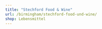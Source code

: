 ```yaml
---
title: "Stechford Food & Wine"
url: /birmingham/stechford-food-und-wine/
shop: Lebensmittel
---
```

